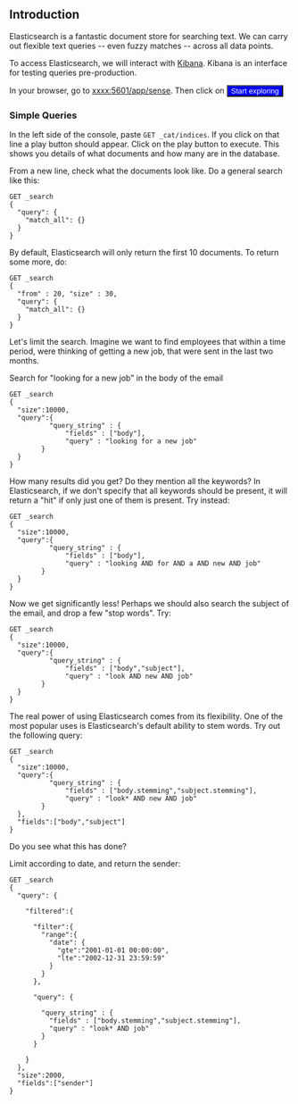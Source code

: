 ## Introduction

Elasticsearch is a fantastic document store for searching text. We can carry out flexible text queries -- even fuzzy matches -- across all data points.

To access Elasticsearch, we will interact with <a href="https://www.elastic.co/products/kibana">Kibana</a>. Kibana is an interface for testing queries pre-production.

In your browser, go to <a href="xxxx:5601/app/sense">xxxx:5601/app/sense</a>. Then click on <button style="background:blue; color:white;">Start exploring</button>

### Simple Queries

In the left side of the console, paste `GET _cat/indices`. If you click on that line a play button should appear. Click on the play button to execute. This shows you details of what documents and how many are in the database. 

From a new line, check what the documents look like. Do a general search like this:

```
GET _search
{
  "query": {
    "match_all": {}
  }
}

```

By default, Elasticsearch will only return the first 10 documents. To return some more, do:

```
GET _search
{
  "from" : 20, "size" : 30,
  "query": {
    "match_all": {}
  }
}
```

Let's limit the search. Imagine we want to find employees that within a time period, were thinking of getting a new job, that were sent in the last two months.


Search for "looking for a new job" in the body of the email

```
GET _search
{
  "size":10000,
  "query":{
          "query_string" : {
	          "fields" : ["body"],
	          "query" : "looking for a new job"
        }
  }
}
```

How many results did you get? Do they mention all the keywords? In Elasticsearch, if we don't specify that all keywords should be present, it will return a "hit" if only just one of them is present. Try instead:

```
GET _search
{
  "size":10000,
  "query":{
          "query_string" : {
	          "fields" : ["body"],
	          "query" : "looking AND for AND a AND new AND job"
        }
  }
}
```
Now we get significantly less! Perhaps we should also search the subject of the email, and drop a few "stop words". Try:

```
GET _search
{
  "size":10000,
  "query":{
          "query_string" : {
	          "fields" : ["body","subject"],
	          "query" : "look AND new AND job"
        }
  }
}
```

The real power of using Elasticsearch comes from its flexibility. One of the most popular uses is Elasticsearch's default ability to stem words. Try out the following query:


```
GET _search
{
  "size":10000,
  "query":{
          "query_string" : {
	          "fields" : ["body.stemming","subject.stemming"],
	          "query" : "look* AND new AND job"
        }
  },
  "fields":["body","subject"]
}
```

Do you see what this has done?


Limit according to date, and return the sender:

```
GET _search
{
  "query": {

    "filtered":{
    
      "filter":{
        "range":{
          "date": {
            "gte":"2001-01-01 00:00:00",
            "lte":"2002-12-31 23:59:59"
          }
        }
      },
    
      "query": {
 
        "query_string" : {
          "fields" : ["body.stemming","subject.stemming"],
          "query" : "look* AND job"
        }
      }
    
    }
  },
  "size":2000,
  "fields":["sender"]
} 
```


